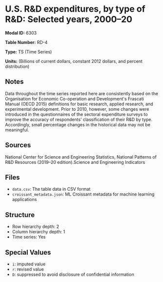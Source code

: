# U.S. R&D expenditures, by type of R&D: Selected years, 2000–20

**Modal ID:** 6303

**Table Number:** RD-4

**Type:** TS (Time Series)

**Units:** (Billions of current dollars, constant 2012 dollars, and percent distribution)

## Notes

Data throughout the time series reported here are consistently based on the Organisation for Economic Co-operation and Development's Frascati Manual (OECD 2015) definitions for basic research, applied research, and experimental development. Prior to 2010, however, some changes were introduced in the questionnaires of the sectoral expenditure surveys to improve the accuracy of respondents' classification of their R&D by type. Accordingly, small percentage changes in the historical data may not be meaningful.

## Sources

National Center for Science and Engineering Statistics, National Patterns of R&D Resources (2019–20 edition).Science and Engineering Indicators

## Files

- `data.csv`: The table data in CSV format
- `croissant_metadata.json`: ML Croissant metadata for machine learning applications

## Structure

- Row hierarchy depth: 2
- Column hierarchy depth: 1
- Time series: Yes

## Special Values

- `i`: imputed value
- `r`: revised value
- `D`: suppressed to avoid disclosure of confidential information
